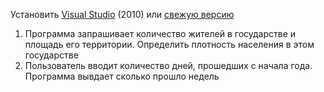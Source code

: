 Установить [Visual Studio](http://download.microsoft.com/download/4/9/3/493D82B1-363D-4954-A87D-C4B7C5A1C895/vcs_web.exe) (2010) или [свежую версию](https://www.visualstudio.com/ru/vs/)

1. Программа запрашивает количество жителей в государстве и площадь его территории. Определить плотность населения в этом государстве
2. Пользователь вводит количество дней, прошедших с начала года. Программа вывдает сколько прошло недель